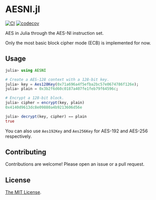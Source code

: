 # AESNI.jl

[![CI](https://github.com/sunoru/AESNI.jl/actions/workflows/CI.yml/badge.svg)](https://github.com/sunoru/AESNI.jl/actions/workflows/CI.yml)
[![codecov](https://codecov.io/github/sunoru/AESNI.jl/branch/main/graph/badge.svg)](https://codecov.io/github/sunoru/AESNI.jl)

AES in Julia through the AES-NI instruction set.

Only the most basic block cipher mode (ECB) is implemented for now.

## Usage

```julia
julia> using AESNI

# Create a AES-128 context with a 128-bit key.
julia> key = Aes128Key(0x71a696a4f5efba2bc57e0674786f126e);
julia> plain = 0x3b2f6d60c0187a407fe1feb79f64596c;

# Encrypt a 128-bit block.
julia> cipher = encrypt(key, plain)
0x4140d9613dc8e09880a4b9213606d56e

julia> decrypt(key, cipher) == plain
true
```

You can also use `Aes192Key` and `Aes256Key` for AES-192 and AES-256 respectively.

## Contributing

Contributions are welcome! Please open an issue or a pull request.

## License

[The MIT License](./LICENSE).
